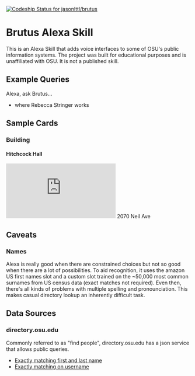 [ ![Codeship Status for jasonlttl/brutus](https://codeship.com/projects/c96289f0-630f-0134-ca04-362c74d9c9e8/status?branch=master)](https://codeship.com/projects/175253)

# Brutus Alexa Skill

This is an Alexa Skill that adds voice interfaces to some of OSU's public information systems.
The project was built for educational purposes and is unaffiliated with OSU. It is not a published skill.

## Example Queries

Alexa, ask Brutus...

* where Rebecca Stringer works

## Sample Cards

### Building

#### Hitchcock Hall
![Image of Hitchcock Hall](https://www.osu.edu/map/buildingImg.php?id=274)
2070 Neil Ave

## Caveats

### Names

Alexa is really good when there are constrained choices but not so good when there are a lot of possibilities.
To aid recognition, it uses the amazon US first names slot and a custom slot trained on the ~50,000 most common
surnames from US census data (exact matches not required). Even then, there's all kinds of problems with multiple
spelling and pronounciation. This makes casual directory lookup an inherently difficult task.

## Data Sources

### directory.osu.edu

Commonly referred to as "find people", directory.osu.edu has a json service that allows public queries.

* [Exactly matching first and last name](https://directory.osu.edu/fpjson.php?firstname=Rebecca&lastname=Stringer)
* [Exactly matching on username](https://directory.osu.edu/fpjson.php?name_n=stringer.2)



